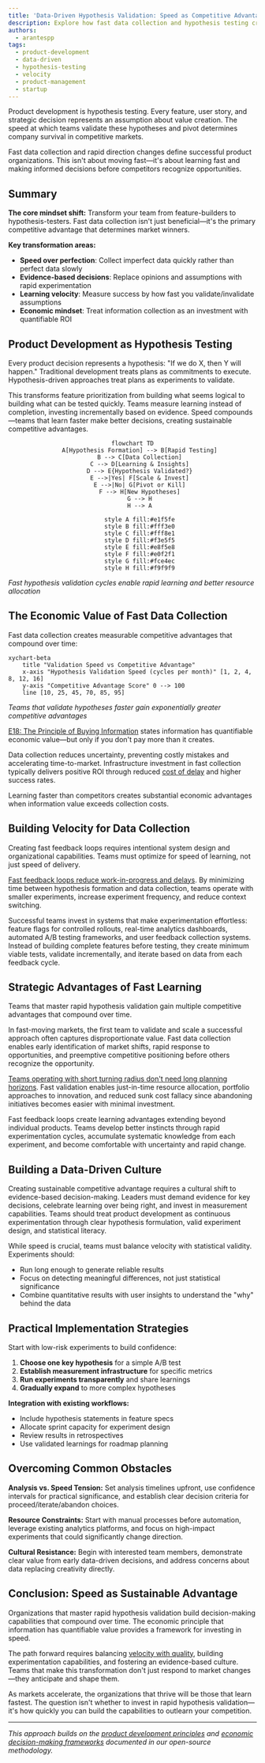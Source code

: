 ```yaml
---
title: 'Data-Driven Hypothesis Validation: Speed as Competitive Advantage in Product Development'
description: Explore how fast data collection and hypothesis testing create sustainable competitive advantages in product development. Learn to leverage economic principles to build rapid learning cycles that drive better decisions and market success.
authors:
  - arantespp
tags:
  - product-development
  - data-driven
  - hypothesis-testing
  - velocity
  - product-management
  - startup
---
```


Product development is hypothesis testing. Every feature, user story, and strategic decision represents an assumption about value creation. The speed at which teams validate these hypotheses and pivot determines company survival in competitive markets.

Fast data collection and rapid direction changes define successful product organizations. This isn't about moving fast—it's about learning fast and making informed decisions before competitors recognize opportunities.

<!-- truncate -->

## Summary

**The core mindset shift:** Transform your team from feature-builders to hypothesis-testers. Fast data collection isn't just beneficial—it's the primary competitive advantage that determines market winners.

**Key transformation areas:**

- **Speed over perfection**: Collect imperfect data quickly rather than perfect data slowly
- **Evidence-based decisions**: Replace opinions and assumptions with rapid experimentation
- **Learning velocity**: Measure success by how fast you validate/invalidate assumptions
- **Economic mindset**: Treat information collection as an investment with quantifiable ROI

## Product Development as Hypothesis Testing

Every product decision represents a hypothesis: "If we do X, then Y will happen." Traditional development treats plans as commitments to execute. Hypothesis-driven approaches treat plans as experiments to validate.

This transforms feature prioritization from building what seems logical to building what can be tested quickly. Teams measure learning instead of completion, investing incrementally based on evidence. Speed compounds—teams that learn faster make better decisions, creating sustainable competitive advantages.

<div align="center">

```mermaid
flowchart TD
    A[Hypothesis Formation] --> B[Rapid Testing]
    B --> C[Data Collection]
    C --> D[Learning & Insights]
    D --> E{Hypothesis Validated?}
    E -->|Yes| F[Scale & Invest]
    E -->|No| G[Pivot or Kill]
    F --> H[New Hypotheses]
    G --> H
    H --> A

    style A fill:#e1f5fe
    style B fill:#fff3e0
    style C fill:#fff8e1
    style D fill:#f3e5f5
    style E fill:#e8f5e8
    style F fill:#e0f2f1
    style G fill:#fce4ec
    style H fill:#f9f9f9
```

</div>

_Fast hypothesis validation cycles enable rapid learning and better resource allocation_

## The Economic Value of Fast Data Collection

Fast data collection creates measurable competitive advantages that compound over time:

```mermaid
xychart-beta
    title "Validation Speed vs Competitive Advantage"
    x-axis "Hypothesis Validation Speed (cycles per month)" [1, 2, 4, 8, 12, 16]
    y-axis "Competitive Advantage Score" 0 --> 100
    line [10, 25, 45, 70, 85, 95]
```

_Teams that validate hypotheses faster gain exponentially greater competitive advantages_

[E18: The Principle of Buying Information](/docs/product/product-development/principles#e18-the-principle-of-buying-information-the-value-of-information-is-its-expected-economic-value) states information has quantifiable economic value—but only if you don't pay more than it creates.

Data collection reduces uncertainty, preventing costly mistakes and accelerating time-to-market. Infrastructure investment in fast collection typically delivers positive ROI through reduced [cost of delay](/docs/product/product-development/definitions#cost-of-delay) and higher success rates.

Learning faster than competitors creates substantial economic advantages when information value exceeds collection costs.

## Building Velocity for Data Collection

Creating fast feedback loops requires intentional system design and organizational capabilities. Teams must optimize for speed of learning, not just speed of delivery.

[Fast feedback loops reduce work-in-progress and delays](/blog/2024/12/17/first-we-aim-for-velocity-driving-fast-and-adaptive-product-development#reducing-queues-for-fast-feedback). By minimizing time between hypothesis formation and data collection, teams operate with smaller experiments, increase experiment frequency, and reduce context switching.

Successful teams invest in systems that make experimentation effortless: feature flags for controlled rollouts, real-time analytics dashboards, automated A/B testing frameworks, and user feedback collection systems. Instead of building complete features before testing, they create minimum viable tests, validate incrementally, and iterate based on data from each feedback cycle.

## Strategic Advantages of Fast Learning

Teams that master rapid hypothesis validation gain multiple competitive advantages that compound over time.

In fast-moving markets, the first team to validate and scale a successful approach often captures disproportionate value. Fast data collection enables early identification of market shifts, rapid response to opportunities, and preemptive competitive positioning before others recognize the opportunity.

[Teams operating with short turning radius don't need long planning horizons](/docs/product/product-development/principles#ff10-the-first-agility-principle-we-dont-need-long-planning-horizons-when-we-have-a-short-turning-radius). Fast validation enables just-in-time resource allocation, portfolio approaches to innovation, and reduced sunk cost fallacy since abandoning initiatives becomes easier with minimal investment.

Fast feedback loops create learning advantages extending beyond individual products. Teams develop better instincts through rapid experimentation cycles, accumulate systematic knowledge from each experiment, and become comfortable with uncertainty and rapid change.

## Building a Data-Driven Culture

Creating sustainable competitive advantage requires a cultural shift to evidence-based decision-making. Leaders must demand evidence for key decisions, celebrate learning over being right, and invest in measurement capabilities. Teams should treat product development as continuous experimentation through clear hypothesis formulation, valid experiment design, and statistical literacy.

While speed is crucial, teams must balance velocity with statistical validity. Experiments should:

- Run long enough to generate reliable results
- Focus on detecting meaningful differences, not just statistical significance
- Combine quantitative results with user insights to understand the "why" behind the data

## Practical Implementation Strategies

Start with low-risk experiments to build confidence:

1. **Choose one key hypothesis** for a simple A/B test
2. **Establish measurement infrastructure** for specific metrics
3. **Run experiments transparently** and share learnings
4. **Gradually expand** to more complex hypotheses

**Integration with existing workflows:**

- Include hypothesis statements in feature specs
- Allocate sprint capacity for experiment design
- Review results in retrospectives
- Use validated learnings for roadmap planning

## Overcoming Common Obstacles

**Analysis vs. Speed Tension:** Set analysis timelines upfront, use confidence intervals for practical significance, and establish clear decision criteria for proceed/iterate/abandon choices.

**Resource Constraints:** Start with manual processes before automation, leverage existing analytics platforms, and focus on high-impact experiments that could significantly change direction.

**Cultural Resistance:** Begin with interested team members, demonstrate clear value from early data-driven decisions, and address concerns about data replacing creativity directly.

## Conclusion: Speed as Sustainable Advantage

Organizations that master rapid hypothesis validation build decision-making capabilities that compound over time. The economic principle that information has quantifiable value provides a framework for investing in speed.

The path forward requires balancing [velocity with quality](/blog/2024/12/17/first-we-aim-for-velocity-driving-fast-and-adaptive-product-development), building experimentation capabilities, and fostering an evidence-based culture. Teams that make this transformation don't just respond to market changes—they anticipate and shape them.

As markets accelerate, the organizations that thrive will be those that learn fastest. The question isn't whether to invest in rapid hypothesis validation—it's how quickly you can build the capabilities to outlearn your competition.

---

_This approach builds on the [product development principles](/docs/product/product-development/principles) and [economic decision-making frameworks](/blog/2024/08/27/strategic-decision-making-always-account-for-economic-Impact-in-your-product-choices) documented in our open-source methodology._
